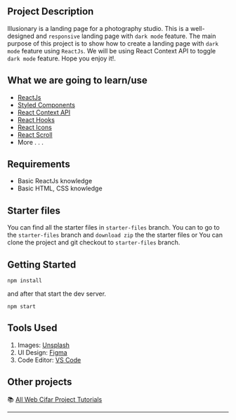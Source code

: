 ## Project Description

Illusionary is a landing page for a photography studio. This is a well-designed and `responsive` landing page with `dark mode` feature. The main purpose of this project is to show how to create a landing page with `dark mode` feature using `ReactJs`.
We will be using React Context API to toggle `dark mode` feature. Hope you enjoy it!.

## What we are going to learn/use

- [ReactJs](https://reactjs.org/)
- [Styled Components](https://styled-components.com/)
- [React Context API](https://reactjs.org/docs/context.html)
- [React Hooks](https://reactjs.org/docs/hooks-intro.html)
- [React Icons](https://www.npmjs.com/package/react-icons)
- [React Scroll](https://www.npmjs.com/package/react-scroll)
- More . . .

## Requirements

- Basic ReactJs knowledge
- Basic HTML, CSS knowledge

## Starter files

You can find all the starter files in `starter-files` branch. You can to go to the `starter-files` branch and `download zip` the the starter files or You can clone the project and git checkout to `starter-files` branch.

## Getting Started

```shell
npm install
```

and after that start the dev server.

```shell
npm start
```

## Tools Used

1. Images: [Unsplash](https://unsplash.com/)
1. UI Design: [Figma](https://www.figma.com/)
1. Code Editor: [VS Code](https://code.visualstudio.com/)

## Other projects

📚 [All Web Cifar Project Tutorials](https://github.com/ShaifArfan/wc-project-tutorials)

---

